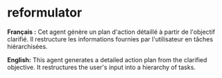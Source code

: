 # reformulator

**Français :** Cet agent génère un plan d'action détaillé à partir de l'objectif clarifié. Il restructure les informations fournies par l'utilisateur en tâches hiérarchisées.

**English:** This agent generates a detailed action plan from the clarified objective. It restructures the user's input into a hierarchy of tasks.
